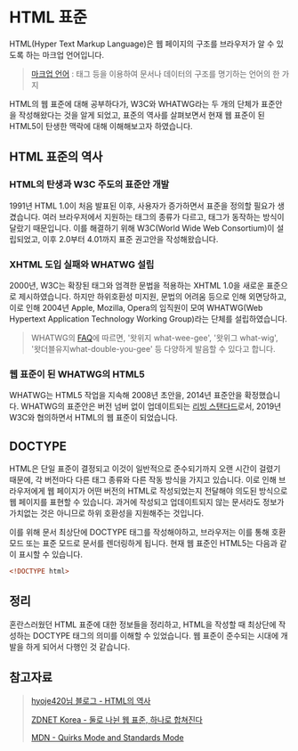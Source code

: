 # HTML 표준

HTML(Hyper Text Markup Language)은 웹 페이지의 구조를 브라우저가 알 수 있도록 하는 마크업 언어입니다. 

> [마크업 언어](https://ko.wikipedia.org/wiki/%EB%A7%88%ED%81%AC%EC%97%85_%EC%96%B8%EC%96%B4) : 태그 등을 이용하여 문서나 데이터의 구조를 명기하는 언어의 한 가지

HTML의 웹 표준에 대해 공부하다가, W3C와 WHATWG라는 두 개의 단체가 표준안을 작성해왔다는 것을 알게 되었고, 표준의 역사를 살펴보면서 현재 웹 표준이 된 HTML5이 탄생한 맥락에 대해 이해해보고자 하였습니다.

## HTML 표준의 역사

### HTML의 탄생과 W3C 주도의 표준안 개발

1991년 HTML 1.0이 처음 발표된 이후, 사용자가 증가하면서 표준을 정의할 필요가 생겼습니다. 여러 브라우저에서 지원하는 태그의 종류가 다르고, 태그가 동작하는 방식이 달랐기 때문입니다. 이를 해결하기 위해 W3C(World Wide Web Consortium)이 설립되었고, 이후 2.0부터 4.01까지 표준 권고안을 작성해왔습니다. 

### XHTML 도입 실패와 WHATWG 설립

2000년, W3C는 확장된 태그와 엄격한 문법을 적용하는 XHTML 1.0을 새로운 표준으로 제시하였습니다. 하지만 하위호환성 미지원, 문법의 어려움 등으로 인해 외면당하고, 이로 인해 2004년 Apple, Mozilla, Opera의 임직원이 모여 WHATWG(Web Hypertext Application Technology Working Group)라는 단체를 설립하였습니다.

> WHATWG의 [FAQ](https://whatwg.org/faq#spell-and-pronounce)에 따르면, '왓위지 what-wee-gee', '왓위그 what-wig', '왓더블유지what-double-you-gee' 등 다양하게 발음할 수 있다고 합니다.

### 웹 표준이 된 WHATWG의 HTML5

WHATWG는 HTML5 작업을 지속해 2008년 초안을, 2014년 표준안을 확정했습니다. WHATWG의 표준안은 버전 넘버 없이 업데이트되는 [리빙 스탠다드](https://html.spec.whatwg.org/multipage/)로서, 2019년 W3C와 협의하면서 HTML의 웹 표준이 되었습니다.

## DOCTYPE

HTML은 단일 표준이 결정되고 이것이 일반적으로 준수되기까지 오랜 시간이 걸렸기 때문에, 각 버전마다 다른 태그 종류와 다른 작동 방식을 가지고 있습니다. 이로 인해 브라우저에게 웹 페이지가 어떤 버전의 HTML로 작성되었는지 전달해야 의도된 방식으로 웹 페이지를 표현할 수 있습니다. 과거에 작성되고 업데이트되지 않는 문서라도 정보가 가치없는 것은 아니므로 하위 호환성을 지원해주는 것입니다. 

이를 위해 문서 최상단에 DOCTYPE 태그를 작성해야하고, 브라우저는 이를 통해 호환 모드 또는 표준 모드로 문서를 렌더링하게 됩니다. 현재 웹 표준인 HTML5는 다음과 같이 표시할 수 있습니다.

``` html
<!DOCTYPE html>
```



## 정리

혼란스러웠던 HTML 표준에 대한 정보들을 정리하고, HTML을 작성할 때 최상단에 작성하는 DOCTYPE 태그의 의미를 이해할 수 있었습니다. 웹 표준이 준수되는 시대에 개발을 하게 되어서 다행인 것 같습니다.



## 참고자료

> [hyoje420님 블로그 - HTML의 역사](https://hyoje420.tistory.com/22)
>
> [ZDNET Korea - 둘로 나뉜 웹 표준, 하나로 합쳐진다](https://zdnet.co.kr/view/?no=20190531184644)
>
> [MDN - Quirks Mode and Standards Mode](https://developer.mozilla.org/ko/docs/Web/HTML/Quirks_Mode_and_Standards_Mode)

